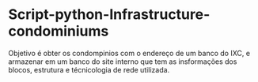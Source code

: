 # Script-python-Infrastructure-condominiums
Objetivo é obter os condompinios com o endereço de um banco do IXC, e armazenar em um banco do site interno que tem as insformações dos blocos, estrutura e técnicologia de rede utilizada.
